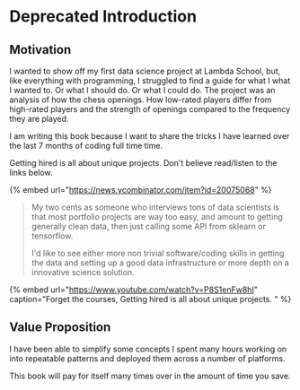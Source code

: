 # Deprecated Introduction

## Motivation

I wanted to show off my first data science project at Lambda School, but, like everything with programming, I struggled to find a guide for what I what I wanted to. Or what I should do. Or what I could do. The project was an analysis of how the chess openings. How low-rated players differ from high-rated players and the strength of openings compared to the frequency they are played. 

I am writing this book because I want to share the tricks I have learned over the last 7 months of coding full time time.

Getting hired is all about unique projects. Don't believe read/listen to the links below. 

{% embed url="https://news.ycombinator.com/item?id=20075068" %}

> My two cents as someone who interviews tons of data scientists is that most portfolio projects are way too easy, and amount to getting generally clean data, then just calling some API from sklearn or tensorflow.
>
> I'd like to see either more non trivial software/coding skills in getting the data and setting up a good data infrastructure or more depth on a innovative science solution.

{% embed url="https://www.youtube.com/watch?v=P8S1enFw8hI" caption="Forget the courses, Getting hired is all about unique projects. " %}



## Value Proposition

I have been able to simplify some concepts I spent many hours working on into repeatable patterns and deployed them across a number of platforms.

This book will pay for itself many times over in the amount of time you save.

